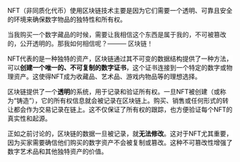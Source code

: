 <font style="color:rgb(13, 13, 13);background-color:rgba(255, 255, 255, 0.2);">NFT（非同质化代币）使用区块链技术主要是因为它们需要一个透明、可靠且安全的环境来确保数字物品的独特性和所有权。</font>

<font style="color:rgb(13, 13, 13);background-color:rgba(255, 255, 255, 0.2);"></font>

当我购买一个数字藏品的时候，需要让我相信这个东西是属于我的，不可被篡改的，公开透明的。那我如何相信呢？——— 区块链！

<font style="color:rgb(13, 13, 13);background-color:rgba(255, 255, 255, 0.2);"></font>

<font style="color:rgb(13, 13, 13);background-color:rgba(255, 255, 255, 0.2);">NFT代表的是一种独特的资产，区块链通过其不可变的数据结构提供了一种方法，可以</font>**<font style="color:rgb(13, 13, 13);background-color:rgba(255, 255, 255, 0.2);">创建一个唯一的、不可复制的数字证书</font>**<font style="color:rgb(13, 13, 13);background-color:rgba(255, 255, 255, 0.2);">，这个证书连接到一个特定的数字或物理资产。这使得NFT成为收藏品、艺术品、游戏内物品等的理想选择。</font>

<font style="color:rgb(13, 13, 13);background-color:rgba(255, 255, 255, 0.2);"></font>

<font style="color:rgb(13, 13, 13);background-color:rgba(255, 255, 255, 0.2);">区块链提供了一个</font>**<font style="color:rgb(13, 13, 13);background-color:rgba(255, 255, 255, 0.2);">透明</font>**<font style="color:rgb(13, 13, 13);background-color:rgba(255, 255, 255, 0.2);">的系统，用于记录和验证所有权。一旦NFT被创建（或称为“铸造”），它的所有权信息就会被记录在区块链上。购买、销售或任何形式的转让都会作为交易记录在链上。这不仅保证了所有权的跟踪，也方便验证每个NFT的真实性和起源。</font>

<font style="color:rgb(13, 13, 13);background-color:rgba(255, 255, 255, 0.2);"></font>

<font style="color:rgb(13, 13, 13);background-color:rgba(255, 255, 255, 0.2);">正如之前讨论的，区块链的数据一旦被记录，就</font>**<font style="color:rgb(13, 13, 13);background-color:rgba(255, 255, 255, 0.2);">无法修改</font>**<font style="color:rgb(13, 13, 13);background-color:rgba(255, 255, 255, 0.2);">。这对于NFT尤其重要，因为买家需要确信他们购买的数字资产不会被复制或篡改。这种不可篡改性增强了数字艺术品和其他独特资产的价值。</font>

